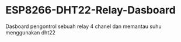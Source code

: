 # ESP8266-DHT22-Relay-Dasboard
Dasboard pengontrol sebuah relay 4 chanel dan memantau suhu menggunakan dht22 
